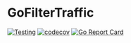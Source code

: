 # GoFilterTraffic

[![Testing](https://github.com/nano-interactive/go-filter-traffic/actions/workflows/test.yml/badge.svg)](https://github.com/nano-interactive/go-filter-traffic/actions/workflows/test.yml)
[![codecov](https://codecov.io/gh/nano-interactive/go-filter-traffic/branch/master/graph/badge.svg?token=JQTAGQ11DS)](https://codecov.io/gh/nano-interactive/go-filter-traffic)
[![Go Report Card](https://goreportcard.com/badge/github.com/nano-interactive/go-filter-traffic)](https://goreportcard.com/report/github.com/nano-interactive/go-filter-traffic)
